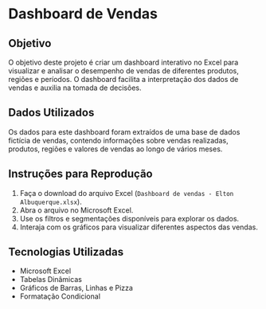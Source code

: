 # Dashboard de Vendas

## Objetivo
O objetivo deste projeto é criar um dashboard interativo no Excel para visualizar e analisar o desempenho de vendas de diferentes produtos, regiões e períodos. O dashboard facilita a interpretação dos dados de vendas e auxilia na tomada de decisões.

## Dados Utilizados
Os dados para este dashboard foram extraídos de uma base de dados fictícia de vendas, contendo informações sobre vendas realizadas, produtos, regiões e valores de vendas ao longo de vários meses.

## Instruções para Reprodução
1. Faça o download do arquivo Excel (`Dashboard de vendas - Elton Albuquerque.xlsx`).
2. Abra o arquivo no Microsoft Excel.
3. Use os filtros e segmentações disponíveis para explorar os dados.
4. Interaja com os gráficos para visualizar diferentes aspectos das vendas.

## Tecnologias Utilizadas
- Microsoft Excel
- Tabelas Dinâmicas
- Gráficos de Barras, Linhas e Pizza
- Formatação Condicional
